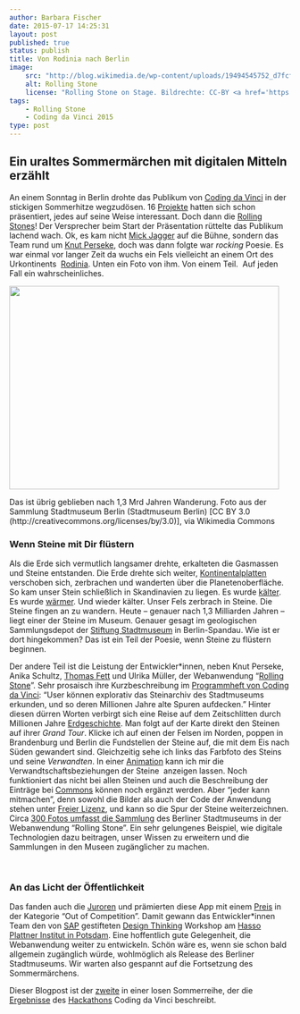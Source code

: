 ```yaml
---
author: Barbara Fischer
date: 2015-07-17 14:25:31
layout: post
published: true
status: publish
title: Von Rodinia nach Berlin
image: 
    src: "http://blog.wikimedia.de/wp-content/uploads/19494545752_d7fcfe6926_z.jpg"
    alt: Rolling Stone
    license: "Rolling Stone on Stage. Bildrechte: CC-BY <a href='https://creativecommons.org/licenses/by/3.0/Coding da Vinci'>Wiki Commons</a>, Foto: Thomas Nitz"
tags:
    - Rolling Stone
    - Coding da Vinci 2015
type: post
---
```

<h2>Ein uraltes Sommermärchen mit digitalen Mitteln erzählt</h2>
<p>An einem Sonntag in Berlin drohte das Publikum von <a href="http://codingdavinci.de/">Coding da Vinci</a> in der stickigen Sommerhitze wegzudösen. 16 <a href="http://codingdavinci.de/projekte/">Projekte</a> hatten sich schon präsentiert, jedes auf seine Weise interessant. Doch dann die <a href="https://de.wikipedia.org/wiki/The_Rolling_Stones">Rolling Stones</a>! Der Versprecher beim Start der Präsentation rüttelte das Publikum lachend wach. Ok, es kam nicht <a href="https://de.wikipedia.org/wiki/Mick_Jagger">Mick Jagger</a> auf die Bühne, sondern das Team rund um <a href="https://twitter.com/knutator">Knut Perseke</a>, doch was dann folgte war <i>rocking</i> Poesie.&nbsp;Es war einmal vor langer Zeit da wuchs ein Fels vielleicht an einem Ort des Urkontinents &nbsp;<a href="https://de.wikipedia.org/wiki/Rodinia">Rodinia</a>. Unten&nbsp;ein Foto von ihm. Von einem Teil. &nbsp;Auf jeden Fall ein wahrscheinliches.</p>
<div style="width: 493px" class="block-right"><a href="https://commons.wikimedia.org/wiki/File%3AStadtmuseumBerlin_GeologischeSammlung_SM-2012-2820.jpg"><img class="" src="https://upload.wikimedia.org/wikipedia/commons/d/dd/StadtmuseumBerlin_GeologischeSammlung_SM-2012-2820.jpg" alt="" width="483" height="364"></a><p class="wp-caption-text">Das ist übrig geblieben nach 1,3 Mrd Jahren Wanderung. Foto aus der Sammlung Stadtmuseum Berlin (Stadtmuseum Berlin) [CC BY 3.0 (http://creativecommons.org/licenses/by/3.0)], via Wikimedia Commons</p></div>
<h3>Wenn Steine mit Dir flüstern</h3>
<p>Als die Erde sich vermutlich langsamer drehte, erkalteten die Gasmassen und Steine entstanden. Die Erde drehte sich weiter, <a href="https://de.wikipedia.org/wiki/Kontinentaldrift">Kontinentalplatten</a> verschoben sich, zerbrachen und wanderten über die Planetenoberfläche. So kam unser Stein schließlich in Skandinavien zu liegen. Es wurde <a href="https://de.wikipedia.org/wiki/Eiszeitalter">kälter</a>. Es wurde <a href="https://de.wikipedia.org/wiki/Klimageschichte">wärmer</a>. Und wieder kälter. Unser Fels zerbrach in Steine. Die Steine fingen an zu wandern. Heute – genauer nach 1,3 Milliarden Jahren – liegt einer der Steine im Museum. Genauer gesagt im geologischen Sammlungsdepot der <a href="https://de.wikipedia.org/wiki/Stiftung_Stadtmuseum_Berlin">Stiftung Stadtmuseum</a> in Berlin-Spandau. Wie ist er dort hingekommen? Das ist ein Teil der Poesie, wenn Steine zu flüstern beginnen.</p>
<p>Der andere Teil ist die Leistung der Entwickler*innen, neben Knut Perseke, Anika Schultz, <a href="https://twitter.com/FettThomas">Thomas Fett</a> und Ulrika Müller, der Webanwendung “<a href="https://github.com/knutator2/Rolling-Stone/#/">Rolling Stone</a>”. Sehr prosaisch ihre Kurzbeschreibung im <a href="http://codingdavinci.de/programm/">Programmheft von Coding da Vinci</a>: “User können explorativ das Steinarchiv des Stadtmuseums erkunden, und so deren Millionen Jahre alte Spuren aufdecken.” Hinter diesen dürren Worten verbirgt sich eine Reise auf dem Zeitschlitten durch Millionen Jahre <a href="https://de.wikipedia.org/wiki/Historische_Geologie">Erdgeschichte</a>. Man folgt auf der Karte direkt den Steinen auf ihrer <i>Grand Tour</i>. Klicke ich auf einen der Felsen im Norden, poppen in Brandenburg und Berlin die Fundstellen der Steine auf, die mit dem Eis nach Süden gewandert sind. Gleichzeitig sehe ich links das Farbfoto des Steins und seine <i>Verwandten</i>. In einer <a href="http://knutator2.github.io/Rolling-Stone/#/graph?stone=481072">Animation</a> kann ich mir die Verwandtschaftsbeziehungen der Steine &nbsp;anzeigen lassen. Noch funktioniert das nicht bei allen Steinen und auch die Beschreibung der Einträge bei <a href="https://commons.wikimedia.org/wiki/File:StadtmuseumBerlin_GeologischeSammlung_SM-2012-2824-1-2.jpg">Commons</a> können noch ergänzt werden. Aber “jeder kann mitmachen”, denn sowohl die Bilder als auch der Code der Anwendung stehen unter <a href="https://de.wikipedia.org/wiki/Freie_Lizenz">Freier Lizenz</a>, und kann so die Spur der Steine weiterzeichnen. Circa <a href="https://commons.wikimedia.org/wiki/Category:Geologische_Sammlung_(Stadtmuseum_Berlin)">300 Fotos umfasst die Sammlung</a> des Berliner Stadtmuseums in der Webanwendung “Rolling Stone”. Ein sehr gelungenes Beispiel, wie digitale Technologien dazu beitragen, unser Wissen zu erweitern und die Sammlungen in den Museen zugänglicher zu machen.</p>
<p>&nbsp;</p>
<h3>An das Licht der Öffentlichkeit</h3>
<p>Das fanden auch die <a href="http://codingdavinci.de/programm/#Jury">Juroren</a> und prämierten diese App mit einem <a href="http://codingdavinci.de/programm/#Preise">Preis</a> in der Kategorie “Out of Competition”. Damit gewann das Entwickler*innen Team den von <a href="https://de.wikipedia.org/wiki/SAP">SAP</a> gestifteten <a href="https://de.wikipedia.org/wiki/Design_Thinking">Design Thinking</a> Workshop am <a href="https://de.wikipedia.org/wiki/Hasso-Plattner-Institut">Hasso Plattner Institut in Potsdam</a>. Eine hoffentlich gute Gelegenheit, die Webanwendung weiter zu entwickeln. Schön wäre es, wenn sie schon bald allgemein zugänglich würde, wohlmöglich als Release des Berliner Stadtmuseums. Wir warten also gespannt auf die Fortsetzung des Sommermärchens.</p>
<p>Dieser Blogpost ist der <a href="http://blog.wikimedia.de/2015/07/07/die-fruchtbare-dialektik-von-coding-da-vinci/">zweite</a> in einer losen Sommerreihe, der die <a href="http://codingdavinci.de/dokumentation/">Ergebnisse</a> des <a href="https://de.wikipedia.org/wiki/Hackathon">Hackathons</a> Coding da Vinci beschreibt.</p>
